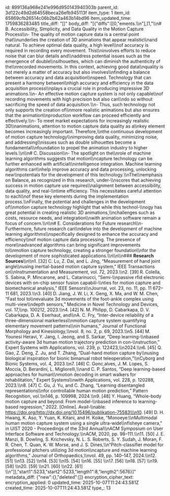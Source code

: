 id: 899136a968e241e996d950143940303b
parent_id: 3d122c49d2d64558beca26efb945113f
item_type: 1
item_id: 65869cfb26514c06b2b62a463b14bd96
item_updated_time: 1759836283485
title_diff: "[]"
body_diff: "[{\"diffs\":[[0,\"ements.\\\n\"],[1,\"\\\n# B. Accessibility, Simplicity, and Data Quality in the Motion Capture Process\\\n- The quality of motion capture data is a central point that\\\nunderlies the creation of 3D animations that appear realistic\\\nand natural. To achieve optimal data quality, a high level\\\nof accuracy is required in recording every movement. This\\\ninvolves efforts to reduce noise that can blur details and\\\naddress potential issues such as the emergence of double\\\nsilhouettes, which can diminish the authenticity of the\\\nrecorded movements. In this context, achieving good data\\\nquality is not merely a matter of accuracy but also involves\\\nfinding a balance between accuracy and data acquisition\\\nspeed. Technology that can present a harmony between\\\nhigh accuracy and efficiency in the data acquisition process\\\nplays a crucial role in producing impressive 3D animations.\\\n- An effective motion capture system is not only capable\\\nof recording movements with high precision but also can\\\ndo so without sacrificing the speed of data acquisition.\\\n- Thus, such technology not only supports the creation of\\\nmore realistic animations but also ensures that the animation\\\nproduction workflow can proceed efficiently and effectively.\\\n- To meet market expectations for increasingly realistic 3D\\\nanimations, attention to motion capture data quality as a\\\nkey element becomes increasingly important. Therefore,\\\nthe continuous development of motion capture technology\\\nimproving data quality, minimizing noise, and addressing\\\nissues such as double silhouettes become a fundamental\\\nfoundation to propel the animation industry to higher levels.\\\n\\\n# C. Discussion\\\n- The spotlight on the\\\nrole of machine learning algorithms suggests that motion\\\ncapture technology can be further enhanced with artificial\\\nintelligence integration. Machine learning algorithms can\\\nhelp improve accuracy and data processing, unlocking new\\\npotentials for the development of this technology.\\\nThe\\\nemphasis on Balance, as recognized in this research, under-\\\nscores that achieving success in motion capture use requires\\\nalignment between accessibility, data quality, and real-\\\ntime efficiency. This necessitates careful attention to each\\\nof these key elements during the implementation process.\\\nFinally, the potential and challenges in the development of\\\nmotion capture technology highlight that while this technol-\\\nogy has great potential in creating realistic 3D animations,\\\nchallenges such as costs, resource needs, and integration\\\nwith animation software remain a focus of concern.\\\n\\\n# E. Considerations for Future research\\\n- Furthermore, future research can\\\ndelve into the development of machine learning algorithms\\\nspecifically designed to enhance the accuracy and efficiency\\\nof motion capture data processing. The presence of more\\\nadvanced algorithms can bring significant improvements to\\\nmotion capture technology, creating a stronger foundation\\\nfor the development of more sophisticated applications.\\\n\\\n\\\n### **Research Sources**\\\n\\\n1. [32]  C. Lu, Z. Dai, and L. Jing, “Measurement of hand joint angle\\\nusing inertial-based motion capture system,” IEEE Transactions on\\\nInstrumentation and Measurement, vol. 72, 2023.\\\n2. [39]  R. Colella, S. Sabina, P. Mincarone, and L. Catarinucci, “Semi-\\\npassive rfid electronic devices with on-chip sensor fusion capabili-\\\nties for motion capture and biomechanical analysis,” IEEE Sensors\\\nJournal, vol. 23, no. 11, pp. 11 672–11 681, 2023.\\\n3. [40]  D. Jiang, J. W. Li, X. Geng, X. Ma, and W. M. Chen, “Fast tool to\\\nevaluate 3d movements of the foot-ankle complex using multi-view\\\ndepth sensors,” Medicine in Novel Technology and Devices, vol. 17,\\\np. 100212, 2023.\\\n4. [42]  N. M. Philipp, D. Cabarkapa, D. V. Cabarkapa, D. A. Eserhaut, and\\\nA. C. Fry, “Inter-device reliability of a three-dimensional markerless\\\nmotion capture system quantifying elementary movement patterns\\\nin humans,” Journal of Functional Morphology and Kinesiology,\\\nvol. 8, no. 2, p. 69, 2023.\\\n5. [44]  M. Younesi Heravi, Y. Jang, I. Jeong, and S. Sarkar, “Deep learning-\\\nbased activity-aware 3d human motion trajectory prediction in con-\\\nstruction,” Expert Systems with Applications, vol. 239, p. 122423,\\\n2024.\\\n6. [45]  Q. Gao, Z. Deng, Z. Ju, and T. Zhang, “Dual-hand motion capture by\\\nusing biological inspiration for bionic bimanual robot teleoperation,”\\\nCyborg and Bionic Systems, vol. 4, 2023.\\\n7. [46]  C. Gonc¸alves, J. M. Lopes, S. Moccia, D. Berardini, L. Migliorelli,\\\nand C. P. Santos, “Deep learning-based approaches for human\\\nmotion decoding in smart walkers for rehabilitation,” Expert Systems\\\nwith Applications, vol. 228, p. 120288, 2023.\\\n8. [47]  C. Gu, J. Yu, and C. Zhang, “Learning disentangled representations\\\nfor controllable human motion prediction,” Pattern Recognition, vol.\\\n146, p. 109998, 2024.\\\n9. [48]  Y. Huang, “Whole-body motion capture and beyond: From model-\\\nbased inference to learning-based regression,” 2022. [Online]. Avail-\\\nable: https://doi.org/http://dx.doi.org/10.15496/publikation-75583\\\n10. [49]  D. H. Hwang, K. Aso, Y. Yuan, K. Kitani, and H. Koike, “Monoeye:\\\nMultimodal human motion capture system using a single ultra-wide\\\nfisheye camera,” in UIST 2020 - Proceedings of the 33rd Annual\\\nACM Symposium on User Interface Software and Technology.\\\nACM, 2020, pp. 98–111.\\\n11. [50]  J. E. Manzi, B. Dowling, S. Krichevsky, N. L. S. Roberts, S. Y. Sudah, J. Moran, F. R. Chen, T. Quan, K. W. Morse, and J. S. Dines,\\\n“Pitch-classifier model for professional pitchers utilizing 3d motion\\\ncapture and machine learning algorithms,” Journal of Orthopaedics,\\\nvol. 49, pp. 140–147, 2024.\\\n12. [51]  \\\n13. [52]  \\\n14. [53]  \\\n15. [54]  \\\n16. [55]  \\\n17. [56]  \\\n18. [57]  \\\n19. [58]  \\\n20. [59]  \\\n21. [60]  \\\n22. [61]  \\\n\"]],\"start1\":5233,\"start2\":5233,\"length1\":8,\"length2\":5676}]"
metadata_diff: {"new":{},"deleted":[]}
encryption_cipher_text: 
encryption_applied: 0
updated_time: 2025-10-07T11:24:43.581Z
created_time: 2025-10-07T11:24:43.581Z
type_: 13